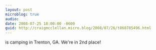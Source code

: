 ```yaml
---
layout: post
microblog: true
audio: 
date: 2008-07-25 18:00:00 -0600
guid: http://craigmcclellan.micro.blog/2008/07/26/t868785496.html
---
```

is camping in Trenton, GA. We're in 2nd place!
